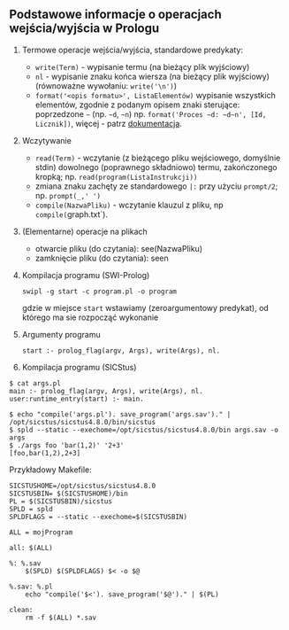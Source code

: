 ## Podstawowe informacje o operacjach wejścia/wyjścia w Prologu

1. Termowe operacje wejścia/wyjścia, standardowe predykaty:
      * `write(Term)` - wypisanie termu (na bieżący plik wyjściowy)
      * `nl`  - wypisanie znaku końca wiersza (na bieżący plik wyjściowy)
            (równoważne wywołaniu: `write('\n')`)
      * `format('<opis formatu>', ListaElementów)`
          wypisanie wszystkich elementów, zgodnie z podanym opisem
          znaki sterujące: poprzedzone `~` (np. `~d`, `~n`)
          np. `format('Proces ~d: ~d~n', [Id, Licznik])`, więcej - patrz [dokumentacja](https://www.swi-prolog.org/pldoc/man?predicate=format/2).
2. Wczytywanie
      * `read(Term)` - wczytanie (z bieżącego pliku wejściowego, domyślnie stdin) dowolnego
          (poprawnego składniowo) termu, zakończonego kropką;
          np. `read(program(ListaInstrukcji))`
      * zmiana znaku zachęty ze standardowego `|:` przy użyciu `prompt/2`; np. `prompt(_,' ')`
      * `compile(NazwaPliku)` - wczytanie klauzul z pliku, np `compile(`graph.txt`).
 
3. (Elementarne) operacje na plikach
     - otwarcie pliku (do czytania):    see(NazwaPliku)
     - zamknięcie pliku (do czytania):  seen

4. Kompilacja programu (SWI-Prolog)
   ```
   swipl -g start -c program.pl -o program
   ```
   gdzie w miejsce `start` wstawiamy (zeroargumentowy predykat), od którego ma sie rozpocząć wykonanie

5. Argumenty programu
   ```
   start :- prolog_flag(argv, Args), write(Args), nl.
   ```
6. Kompilacja programu (SICStus)
```
$ cat args.pl
main :- prolog_flag(argv, Args), write(Args), nl.
user:runtime_entry(start) :- main.

$ echo "compile('args.pl'). save_program('args.sav')." | /opt/sicstus/sicstus4.8.0/bin/sicstus
$ spld --static --exechome=/opt/sicstus/sicstus4.8.0/bin args.sav -o args 
$ ./args foo 'bar(1,2)' '2+3'
[foo,bar(1,2),2+3]
```

Przykładowy Makefile:

```
SICSTUSHOME=/opt/sicstus/sicstus4.8.0
SICSTUSBIN= $(SICSTUSHOME)/bin
PL = $(SICSTUSBIN)/sicstus
SPLD = spld
SPLDFLAGS = --static --exechome=$(SICSTUSBIN)

ALL = mojProgram

all: $(ALL)

%: %.sav
	$(SPLD) $(SPLDFLAGS) $< -o $@ 

%.sav: %.pl
	echo "compile('$<'). save_program('$@')." | $(PL)

clean:
	rm -f $(ALL) *.sav
```
